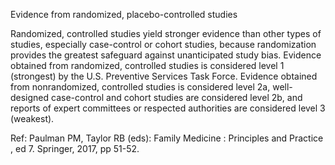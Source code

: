 Evidence from randomized, placebo-controlled studies

Randomized, controlled studies yield stronger evidence than other types of studies, especially case-control or cohort studies, because randomization provides the greatest safeguard against unanticipated study bias. Evidence obtained from randomized, controlled studies is considered level 1 (strongest) by the U.S. Preventive Services Task Force. Evidence obtained from nonrandomized, controlled studies is considered level 2a, well-designed case-control and cohort studies are considered level 2b, and reports of expert committees or respected authorities are considered level 3 (weakest).

Ref: Paulman PM, Taylor RB (eds): Family Medicine : Principles and Practice , ed 7. Springer, 2017, pp 51-52.